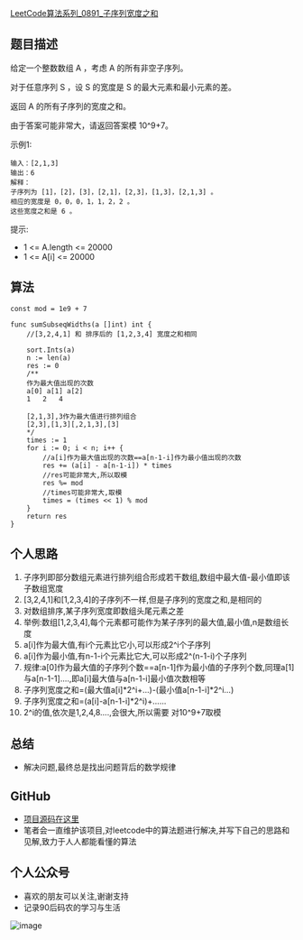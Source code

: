 [LeetCode算法系列_0891_子序列宽度之和](https://leetcode-cn.com/problems/sum-of-subsequence-widths/description/)

## 题目描述
给定一个整数数组 A ，考虑 A 的所有非空子序列。

对于任意序列 S ，设 S 的宽度是 S 的最大元素和最小元素的差。

返回 A 的所有子序列的宽度之和。

由于答案可能非常大，请返回答案模 10^9+7。

示例1:
```
输入：[2,1,3]
输出：6
解释：
子序列为 [1]，[2]，[3]，[2,1]，[2,3]，[1,3]，[2,1,3] 。
相应的宽度是 0，0，0，1，1，2，2 。
这些宽度之和是 6 。
```

提示:
- 1 <= A.length <= 20000
- 1 <= A\[i] <= 20000

## 算法

```Golang
const mod = 1e9 + 7

func sumSubseqWidths(a []int) int {
	//[3,2,4,1] 和 排序后的 [1,2,3,4] 宽度之和相同

	sort.Ints(a)
	n := len(a)
	res := 0
	/**
	作为最大值出现的次数
	a[0] a[1] a[2]
	1	2	4

	[2,1,3],3作为最大值进行排列组合
	[2,3],[1,3][,2,1,3],[3]
	*/
	times := 1
	for i := 0; i < n; i++ {
		//a[i]作为最大值出现的次数==a[n-1-i]作为最小值出现的次数
		res += (a[i] - a[n-1-i]) * times
		//res可能非常大,所以取模
		res %= mod
		//times可能非常大,取模
		times = (times << 1) % mod
	}
	return res
}
```

## 个人思路
1. 子序列即部分数组元素进行排列组合形成若干数组,数组中最大值-最小值即该子数组宽度
2. [3,2,4,1]和[1,2,3,4]的子序列不一样,但是子序列的宽度之和,是相同的
3. 对数组排序,某子序列宽度即数组头尾元素之差
4. 举例:数组[1,2,3,4],每个元素都可能作为某子序列的最大值,最小值,n是数组长度
5. a[i]作为最大值,有i个元素比它小,可以形成2^i个子序列
6. a[i]作为最小值,有n-1-i个元素比它大,可以形成2^(n-1-i)个子序列
7. 规律:a[0]作为最大值的子序列个数==a[n-1]作为最小值的子序列个数,同理a[1]与a[n-1-1]....,即a[i]最大值与a[n-1-i]最小值次数相等
8. 子序列宽度之和=(最大值a[i]*2^i+...)-(最小值a[n-1-i]*2^i...)
9. 子序列宽度之和=(a[i]-a[n-1-i]*2^i)+......
10. 2^i的值,依次是1,2,4,8....,会很大,所以需要 对10^9+7取模

## 总结
- 解决问题,最终总是找出问题背后的数学规律

## GitHub
- [项目源码在这里](https://github.com/TomorrowWu/dataStructures-algorithm)
- 笔者会一直维护该项目,对leetcode中的算法题进行解决,并写下自己的思路和见解,致力于人人都能看懂的算法

## 个人公众号
- 喜欢的朋友可以关注,谢谢支持
- 记录90后码农的学习与生活

![image](https://upload-images.jianshu.io/upload_images/5815624-4a8b49cfbaf037dd.jpg?imageMogr2/auto-orient/strip%7CimageView2/2/w/1240)
